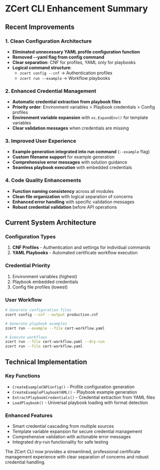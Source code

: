 # ZCert CLI Enhancement Summary

## Recent Improvements

### 1. Clean Configuration Architecture
- **Eliminated unnecessary YAML profile configuration function**
- **Removed --yaml flag from config command**
- **Clear separation**: CNF for profiles, YAML only for playbooks
- **Logical command structure**: 
  - `zcert config --cnf` → Authentication profiles
  - `zcert run --example` → Workflow playbooks

### 2. Enhanced Credential Management
- **Automatic credential extraction from playbook files**
- **Priority order**: Environment variables > Playbook credentials > Config profiles
- **Environment variable expansion** with `os.ExpandEnv()` for template variables
- **Clear validation messages** when credentials are missing

### 3. Improved User Experience
- **Example generation integrated into run command** (`--example` flag)
- **Custom filename support** for example generation
- **Comprehensive error messages** with solution guidance
- **Seamless playbook execution** with embedded credentials

### 4. Code Quality Enhancements
- **Function naming consistency** across all modules
- **Clean file organization** with logical separation of concerns
- **Enhanced error handling** with specific validation messages
- **Robust credential validation** before API operations

## Current System Architecture

### Configuration Types
1. **CNF Profiles** - Authentication and settings for individual commands
2. **YAML Playbooks** - Automated certificate workflow execution

### Credential Priority
1. Environment variables (highest)
2. Playbook embedded credentials
3. Config file profiles (lowest)

### User Workflow
```bash
# Generate configuration files
zcert config --cnf --output production.cnf

# Generate playbook examples  
zcert run --example --file cert-workflow.yaml

# Execute workflows
zcert run --file cert-workflow.yaml --dry-run
zcert run --file cert-workflow.yaml
```

## Technical Implementation

### Key Functions
- `CreateExampleCNFConfig()` - Profile configuration generation
- `CreateExamplePlaybookYAML()` - Playbook example generation
- `ExtractPlaybookCredentials()` - Credential extraction from YAML files
- `LoadPlaybook()` - Universal playbook loading with format detection

### Enhanced Features
- Smart credential cascading from multiple sources
- Template variable expansion for secure credential management
- Comprehensive validation with actionable error messages
- Integrated dry-run functionality for safe testing

The ZCert CLI now provides a streamlined, professional certificate management experience with clear separation of concerns and robust credential handling.